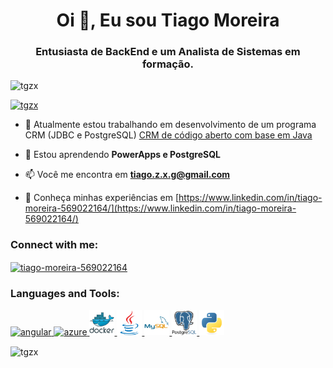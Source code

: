 <h1 align="center">Oi 👋, Eu sou Tiago Moreira</h1>
<h3 align="center">Entusiasta de BackEnd e um Analista de Sistemas em formação.</h3>

<p align="left"> <img src="https://komarev.com/ghpvc/?username=tgzx&label=Profile%20views&color=0e75b6&style=flat" alt="tgzx" /> </p>

<p align="left"> <a href="https://github.com/ryo-ma/github-profile-trophy"><img src="https://github-profile-trophy.vercel.app/?username=tgzx" alt="tgzx" /></a> </p>

- 🔭 Atualmente estou trabalhando em desenvolvimento de um programa CRM (JDBC e PostgreSQL) [CRM de código aberto com base em Java](https://programming-techniques.com/ask-2775-open-source-crm-software-written-in-java-closed/)

- 🌱 Estou aprendendo **PowerApps e PostgreSQL**

- 📫 Você me encontra em **tiago.z.x.g@gmail.com**

- 📄 Conheça minhas experiências em [https://www.linkedin.com/in/tiago-moreira-569022164/](https://www.linkedin.com/in/tiago-moreira-569022164/)

<h3 align="left">Connect with me:</h3>
<p align="left">
<a href="https://linkedin.com/in/tiago-moreira-569022164" target="blank"><img align="center" src="https://raw.githubusercontent.com/rahuldkjain/github-profile-readme-generator/master/src/images/icons/Social/linked-in-alt.svg" alt="tiago-moreira-569022164" height="30" width="40" /></a>
</p>

<h3 align="left">Languages and Tools:</h3>
<p align="left"> <a href="https://angular.io" target="_blank" rel="noreferrer"> <img src="https://angular.io/assets/images/logos/angular/angular.svg" alt="angular" width="40" height="40"/> </a> <a href="https://azure.microsoft.com/en-in/" target="_blank" rel="noreferrer"> <img src="https://www.vectorlogo.zone/logos/microsoft_azure/microsoft_azure-icon.svg" alt="azure" width="40" height="40"/> </a> <a href="https://www.docker.com/" target="_blank" rel="noreferrer"> <img src="https://raw.githubusercontent.com/devicons/devicon/master/icons/docker/docker-original-wordmark.svg" alt="docker" width="40" height="40"/> </a> <a href="https://www.java.com" target="_blank" rel="noreferrer"> <img src="https://raw.githubusercontent.com/devicons/devicon/master/icons/java/java-original.svg" alt="java" width="40" height="40"/> </a> <a href="https://www.mysql.com/" target="_blank" rel="noreferrer"> <img src="https://raw.githubusercontent.com/devicons/devicon/master/icons/mysql/mysql-original-wordmark.svg" alt="mysql" width="40" height="40"/> </a> <a href="https://www.postgresql.org" target="_blank" rel="noreferrer"> <img src="https://raw.githubusercontent.com/devicons/devicon/master/icons/postgresql/postgresql-original-wordmark.svg" alt="postgresql" width="40" height="40"/> </a> <a href="https://www.python.org" target="_blank" rel="noreferrer"> <img src="https://raw.githubusercontent.com/devicons/devicon/master/icons/python/python-original.svg" alt="python" width="40" height="40"/> </a> </p>

<p><img align="center" src="https://github-readme-stats.vercel.app/api/top-langs?username=tgzx&show_icons=true&locale=en&layout=compact" alt="tgzx" /></p>
